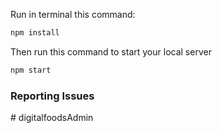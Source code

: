 





Run in terminal this command:

```bash
npm install
```

Then run this command to start your local server

```bash
npm start
```



### Reporting Issues
#   d i g i t a l f o o d s A d m i n 
 
 
